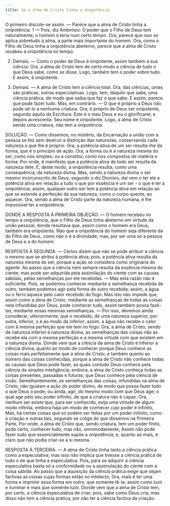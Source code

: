 ```yaml
---
title: Se a alma de Cristo tinha a onipotência
---
```


O primeiro discute-se assim. — Parece que a alma de Cristo tinha a onipotência.  1 — Pois, diz Ambrósio: O poder que o Filho de Deus tem naturalmente, o homem o teria num certo tempo. Ora, parece que isso se aplica sobretudo à alma, a parte mais importante do homem. Ora, como o Filho de Deus tinha a onipotência abeterno, parece que a alma de Cristo recebeu a onipotência no tempo.  

2. Demais. — Como o poder de Deus é onipotente, assim também a sua ciência. Ora, a alma de Cristo tem de certo modo a ciência de tudo o que Deus sabe, como se disse. Logo, também tem o poder sobre tudo. E assim, é onipotente.  

3. Demais. — A alma de Cristo tem a ciência total. Ora, das ciências, umas são práticas, outras especulativas. Logo, tem, daquilo que sabe, uma ciência prática, de modo que saiba que faz o que sabe. E assim, parece que pode fazer tudo.  Mas, em contrário. — O que é próprio a Deus não pode sê-lo a nenhuma criatura. Ora, é próprio de Deus ser onipotente, segundo aquilo da Escritura: Este é o meu Deus e eu o glorificarei; e depois acrescenta: Seu nome é onipotente. Logo, a alma de Cristo sendo uma criatura, não tem a onipotência.  

SOLUÇÃO. — Como dissemos, no mistério, da Encarnação a união com a pessoa se fez sem destruir a distinção das naturezas, conservando cada natureza o que lhe é próprio. Ora, a potência ativa de um ser resulta-lhe da forma, que é o princípio de ação. Ora, a forma ou é a natureza mesma do ser, como nos simples; ou a constitui, como nos compostos de matéria e forma. Por onde, é manifesto que a potência ativa de todo ser resulta da natureza dele. E, deste modo, a onipotência resulta, como uma consequência, da natureza divina. Mas, sendo a natureza divina o ser mesmo incircunscrito de Deus, segundo o diz Dionísio, daí vem o ter ele a potência ativa em relação a tudo o que por essência é um ser - o que é ter a onipotência; assim, qualquer outro ser tem a potência ativa em relação ao que se estende a perfeição da sua natureza, como o corpo quente, ao aquecer. Ora, sendo a alma de Cristo parte da natureza humana, é lhe impossível ter a onipotência.  

DONDE A RESPOSTA À PRIMEIRA OBJEÇÃO. — O homem recebeu no tempo a onipotência, que o Filho de Deus tinha abeterno em virtude da união pessoal; donde resultava que, assim como o homem era Deus, também era onipotente. Não que a onipotência do homem seja diferente da do Filho de Deus, como não o é a divindade; mas, por ser uma só a pessoa de Deus e a do homem.  

RESPOSTA À SEGUNDA. — Certos dizem que não se pode atribuir à ciência o mesmo que se atribui à potência ativa; pois, a potência ativa resulta da natureza mesma do ser, porque a ação se considera como originária do agente. Ao passo que a ciência nem sempre resulta da essência mesma do ciente; mas pode ser adquirida pela assimilação do ciente com as causas sabidas, pelas semelhanças por ele recebidas. — Mas esta razão não é suficiente. Pois, se podemos conhecer mediante a semelhança recebida de outro, também podemos agir pela forma de outro recebida; assim, a água ou o ferro aquece pelo calor recebido do fogo. Mas isto não impede que, assim como a alma de Cristo, mediante as semelhanças de todas as coisas nela infundidas por Deus, pode conhecer tudo, assim também possa fazê-las, mediante essas mesmas semelhanças. — Por isso, devemos ainda considerar, ulteriormente, que o recebido, de uma natureza superior, por outra, inferior, o é ao modo da inferior; assim, a água não recebe o calor com â mesma perfeição que ele tem no fogo. Ora, a alma de Cristo, sendo de natureza inferior à natureza divina, as semelhanças das coisas não as recebe ela com a mesma perfeição e a mesma virtude com que existem em a natureza divina. Donde vem que a ciência da alma de Cristo é inferior à ciência divina, quanto ao modo de conhecer porque Deus conhece as coisas mais perfeitamente que a alma de Cristo; e também quanto ao número das coisas conhecidas, porque a alma de Cristo não conhece todas as causas que Deus pode fazer, as quais contudo Deus conhece pela ciência da simples inteligência; embora, a alma de Cristo conheça todas as coisas presentes, passadas e futuras, que Deus conhece pela ciência de visão. Semelhantemente, as semelhanças das coisas, infundidas na alma de Cristo, não igualam a ação do poder divino, de modo que possa fazer tudo o que Deus o pode; ou ainda, agir, do mesmo modo com que Deus age; o qual age pelo seu poder infinito, de que a criatura não é capaz. Ora, nenhum ser existe que, para ser conhecido, exija uma virtude de algum modo infinita, embora haja um modo de conhecer cujo poder é infinito, Mas, há certas coisas que só podem ser feitas por um poder infinito, como a criação e outras tais, segundo se colige do que dissemos na Primeira Parte, Por onde, a alma de Cristo que, sendo criatura, tem um poder finito, pode certo, conhecer tudo, mas não, omnimodamente, Assim não pode fazer tudo que essencialmente supõe a onipotência; e, quanto ao mais, é claro que não podia criar-se a si mesma.  

RESPOSTA À TERCEIRA. — A alma de Cristo tinha tanto a ciência prática como a especulativa; mas isso não implica que tivesse a ciência prática de tudo o de que tinha a especulativa. Pois, para se adquirir a ciência especulativa basta só a conformidade ou a assimulação do ciente com a coisa sabida. Ao passo que a aquisição da ciência prática exige que sejam factivas as coisas cujas formas estão no intelecto, Ora, mais é ter uma forma e imprimir essa forma em outro, que somente tê-la; assim como luzir e iluminar é mais que somente luzir. Donde vem que a alma de Cristo tem, por certo, a ciência especulativa de criar, pois, sabe como Deus cria; mas disso não tem a ciência prática, por não ter a ciência factiva da criação.